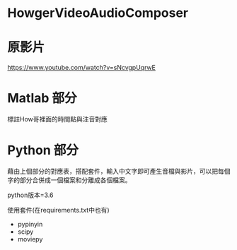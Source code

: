 # HowgerVideoAudioComposer

# 原影片
https://www.youtube.com/watch?v=sNcvgpUqrwE

# Matlab 部分
標註How哥裡面的時間點與注音對應

# Python 部分
藉由上個部分的對應表，搭配套件，輸入中文字即可產生音檔與影片，可以把每個字的部分合併成一個檔案和分離成各個檔案。

python版本=3.6

使用套件(在requirements.txt中也有)
+ pypinyin
+ scipy
+ moviepy


